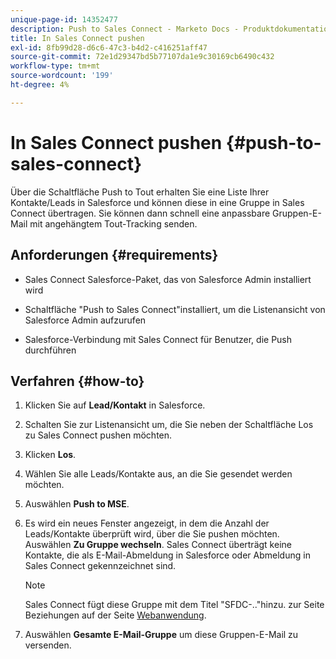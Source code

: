 ```yaml
---
unique-page-id: 14352477
description: Push to Sales Connect - Marketo Docs - Produktdokumentation
title: In Sales Connect pushen
exl-id: 8fb99d28-d6c6-47c3-b4d2-c416251aff47
source-git-commit: 72e1d29347bd5b77107da1e9c30169cb6490c432
workflow-type: tm+mt
source-wordcount: '199'
ht-degree: 4%

---
```


# In Sales Connect pushen {#push-to-sales-connect}

Über die Schaltfläche Push to Tout erhalten Sie eine Liste Ihrer Kontakte/Leads in Salesforce und können diese in eine Gruppe in Sales Connect übertragen. Sie können dann schnell eine anpassbare Gruppen-E-Mail mit angehängtem Tout-Tracking senden.

## Anforderungen {#requirements}

* Sales Connect Salesforce-Paket, das von Salesforce Admin installiert wird

* Schaltfläche &quot;Push to Sales Connect&quot;installiert, um die Listenansicht von Salesforce Admin aufzurufen

* Salesforce-Verbindung mit Sales Connect für Benutzer, die Push durchführen

## Verfahren {#how-to}

1. Klicken Sie auf **Lead/Kontakt** in Salesforce.
1. Schalten Sie zur Listenansicht um, die Sie neben der Schaltfläche Los zu Sales Connect pushen möchten.
1. Klicken **Los**.
1. Wählen Sie alle Leads/Kontakte aus, an die Sie gesendet werden möchten.
1. Auswählen **Push to MSE**.
1. Es wird ein neues Fenster angezeigt, in dem die Anzahl der Leads/Kontakte überprüft wird, über die Sie pushen möchten. Auswählen **Zu Gruppe wechseln**. Sales Connect überträgt keine Kontakte, die als E-Mail-Abmeldung in Salesforce oder Abmeldung in Sales Connect gekennzeichnet sind.

   >[!NOTE]
   >
   >Sales Connect fügt diese Gruppe mit dem Titel &quot;SFDC-..&quot;hinzu. zur Seite Beziehungen auf der Seite [Webanwendung](https://toutapp.com/login).

1. Auswählen **Gesamte E-Mail-Gruppe** um diese Gruppen-E-Mail zu versenden.
